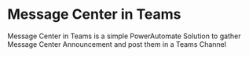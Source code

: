 # Message Center in Teams
Message Center in Teams is a simple PowerAutomate Solution to gather Message Center Announcement and post them in a Teams Channel
